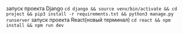 запуск проекта Django
```cd django && source venv/bin/activate && cd project && pip3 install -r requirements.txt && python3 manage.py runserver```
запуск проекта React(новый терминал)
```cd react && npm install && npm run dev```